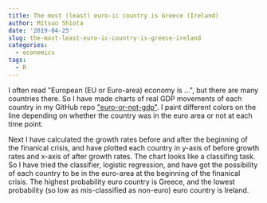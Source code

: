 ```yaml
---
title: The most (least) euro-ic country is Greece (Ireland)
author: Mitsuo Shiota
date: '2019-04-25'
slug: the-most-least-euro-ic-country-is-greece-ireland
categories:
  - economics
tags:
  - R
---
```


I often read "European (EU or Euro-area) economy is ...", but there are many countries there. So I have made charts of real GDP movements of each country in my GitHub repo ["euro-or-not-gdp"](https://github.com/mitsuoxv/euro-or-not-gdp). I paint different colors on the line depending on whether the country was in the euro area or not at each time point.

Next I have calculated the growth rates before and after the beginning of the finanical crisis, and have plotted each country in y-axis of before growth rates and x-axis of after growth rates. The chart looks like a classifing task. So I have tried the classifier, logistic regression, and have got the possibility of each country to be in the euro-area at the beginning of the finanical crisis. The highest probability euro country is Greece, and the lowest probability (so low as mis-classified as non-euro) euro country is Ireland.
